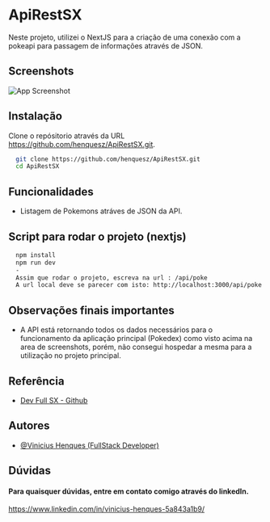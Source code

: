 
# ApiRestSX

Neste projeto, utilizei o NextJS para a criação de uma conexão com a pokeapi para passagem de informações através de JSON. 



## Screenshots

![App Screenshot](https://i.pinimg.com/564x/91/51/f7/9151f7671cf162f1ffc2421fe3e369c6.jpg)


## Instalação

Clone o repósitorio através da URL https://github.com/henquesz/ApiRestSX.git.

```bash
  git clone https://github.com/henquesz/ApiRestSX.git
  cd ApiRestSX
```
    
## Funcionalidades

- Listagem de Pokemons atráves de JSON da API.



## Script para rodar o projeto (nextjs)

```bash
  npm install
  npm run dev
  -
  Assim que rodar o projeto, escreva na url : /api/poke
  A url local deve se parecer com isto: http://localhost:3000/api/poke
```
## Observações finais importantes

- A API está retornando todos os dados necessários para o funcionamento da aplicação principal (Pokedex) como visto acima na area de screenshots, porém, não consegui hospedar a mesma para a utilização no projeto principal.


## Referência

 - [Dev Full SX - Github](https://github.com/henquesz/dev-full-sx)



## Autores

- [@Vinicius Henques (FullStack Developer)](https://www.github.com/henquesz)


## Dúvidas

#### Para quaisquer dúvidas, entre em contato comigo através do linkedIn.

https://www.linkedin.com/in/vinicius-henques-5a843a1b9/


